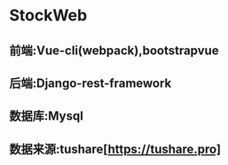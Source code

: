 # StockWeb
## 前端:Vue-cli(webpack),bootstrapvue
## 后端:Django-rest-framework
## 数据库:Mysql
## 数据来源:tushare[https://tushare.pro]
